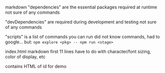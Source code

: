 markdown
"dependencies" are the essential packages required at runtime
  not sure of any commands 

"devDependencies" are required during development and testing 
  not sure of any commands

"scripts" is a list of commands you can run
  did not know commands, had to google... but: `npm explore <pkg> -- npm run <stage>`
  
index.html markdown
  first 11 lines have to do with character/font sizing, color of display, etc
  <div> contains HTML of id for demo 
  <script> contains code (executablec code)
    then imports "lit" and the js file it is tied to 
    line 18 declares the title as a constant
    render (i am unfamiliar with it, had to look up) refers to displaying content in browser
    document.querySelector is used to retrieve the first matching element of html//i have used this before but i am definitely unsure of how to use it/ define it
    your-element-name.js is what defines the Hello World, allows you to keep same general style with different web pages?
    src/YourElementName.js is where the actual code is where you can edit your code/html
    lit is a very fast and efficient way of writing html templates with javascript, provides css style to use, provides library of sources/ templates
